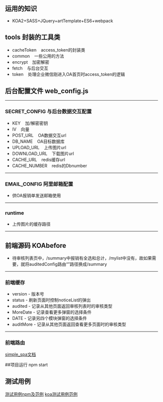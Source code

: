 ## 运用的知识
* KOA2+SASS+JQuery+artTemplate+ES6+webpack

## tools 封装的工具类   
+ cacheToken &ensp; access_token的封装类   
+ common &ensp;  一些公用的方法
+ encrypt &ensp; 加密解密
+ fetch &ensp; 与后台交互
+ token  &ensp; 处理企业微信刚进入OA首页时access_token的逻辑


## 后台配置文件  web_config.js
***
### SECRET_CONFIG 与后台数据交互配置
* KEY  &ensp;  加/解密密钥
* IV  &ensp;   向量
* POST_URL   &ensp;  OA数据交互url
* DB_NAME   &ensp;   OA目标数据库
* UPLOAD_URL &ensp;  上传图片url
* DOWNLOAD_URL &ensp; 下载图片url
* CACHE_URL  &ensp;  redis缓存url
* CACHE_NUMBER &ensp; redis的Dbnumber
***
### EMAIL_CONFIG  阿里邮箱配置
- 供OA报销单发送邮箱使用
***
### runtime 
+ 上传图片的缓存路径
***
## 前端源码 KOAbefore
+ 待审核列表页中，/summary中报销有全选和总计，/mylist中没有，故如果需要，就将auditedConfig路由“”路径换成/summary
_ _ _
### 前端缓存
+ version - 版本号
+ status -  刷新页面时控制noticeList的弹出
+ audited - 记录从其他页面返回审核列表时的审核类型
+ MoreDate - 记录查看更多弹窗的选择条件
+ DATE - 记录另四个模块弹窗的选择条件
+ auditMore - 记录从其他页面返回查看更多页面时的审核类型
_ _ _

### 前端路由
[simple_spa文档](http://114.55.137.37/gitbook/simple_spa/)


##项目运行
npm start

## 测试用例
[测试用例npm及范例](https://www.npmjs.com/package/supertest)
[koa测试用例范例](https://github.com/ChenShenhai/koa2-note/blob/master/note/test/unit.md)


